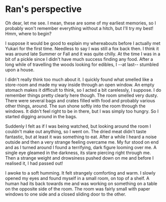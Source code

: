 # Ran's perspective
Oh dear, let me see. I mean, these are some of my earliest memories, so I probably won't remember everything without a hitch, but I'll try my best! Hmm, where to begin?

I suppose it would be good to explain my whereabouts before I actually met Yukari for the first time. Needless to say I was still a fox back then. I think it was around late Summer or Fall and it was quite chilly. At the time I was in a bit of a pickle since I didn't have much success finding any food. After a long while of travelling the woods looking for edibles, I --at last-- stumbled upon a house.

I didn't really think too much about it. I quickly found what smelled like a store-room and made my way inside through an open window. An empty stomach makes it difficult to think, so I acted a bit carelessly, I suppose. I do remember things pretty clearly here though. The room smelled very dusty. There were several bags and crates filled with food and probably various other things, around. The sun shone softly into the room through the windows. It didn't feel right to be in there, but I was simply too hungry. So I started digging around in the bags.

Suddenly I felt as if I was being watched, but looking around the room I couldn't make out anything, so I went on. The dried meat didn't taste fantastic, but at least it was something to eat. After a while I heard a noise outside and then a very strange feeling overcame me. My fur stood on end and as I turned around I found a terrifying, dark figure looming over me. A single eye gleamed in the darkness, its stare piercing right through me. Then a strange weight and drowsiness pushed down on me and before I realised it, I had passed out!

I awoke to a soft humming. It felt strangely comforting and warm. I slowly opened my eyes and found myself in a small room, on top of a shelf. A human had its back towards me and was working on something on a table on the opposite side of the room. The room was fairly small with paper windows to one side and a closed sliding door to the other. 
